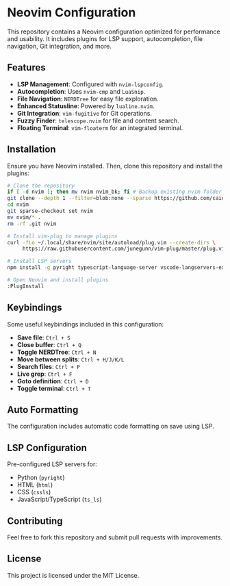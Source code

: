 # Neovim Configuration

This repository contains a Neovim configuration optimized for performance and usability. It includes plugins for LSP support, autocompletion, file navigation, Git integration, and more.

## Features
- **LSP Management**: Configured with `nvim-lspconfig`.
- **Autocompletion**: Uses `nvim-cmp` and `LuaSnip`.
- **File Navigation**: `NERDTree` for easy file exploration.
- **Enhanced Statusline**: Powered by `lualine.nvim`.
- **Git Integration**: `vim-fugitive` for Git operations.
- **Fuzzy Finder**: `telescope.nvim` for file and content search.
- **Floating Terminal**: `vim-floaterm` for an integrated terminal.

## Installation
Ensure you have Neovim installed. Then, clone this repository and install the plugins:

```sh
# Clone the repository
if [ -d nvim ]; then mv nvim nvim_bk; fi # Backup existing nvim folder
git clone --depth 1 --filter=blob:none --sparse https://github.com/caiolul/dotfiles-light.git nvim 
cd nvim
git sparse-checkout set nvim
mv nvim/* .
rm -rf .git nvim
```

```sh
# Install vim-plug to manage plugins
curl -fLo ~/.local/share/nvim/site/autoload/plug.vim --create-dirs \
     https://raw.githubusercontent.com/junegunn/vim-plug/master/plug.vim
```

```sh
# Install LSP servers
npm install -g pyright typescript-language-server vscode-langservers-extracted
```

```sh
# Open Neovim and install plugins
:PlugInstall
```

## Keybindings
Some useful keybindings included in this configuration:

- **Save file**: `Ctrl + S`
- **Close buffer**: `Ctrl + Q`
- **Toggle NERDTree**: `Ctrl + N`
- **Move between splits**: `Ctrl + H/J/K/L`
- **Search files**: `Ctrl + P`
- **Live grep**: `Ctrl + F`
- **Goto definition**: `Ctrl + D`
- **Toggle terminal**: `Ctrl + T`

## Auto Formatting
The configuration includes automatic code formatting on save using LSP.

## LSP Configuration
Pre-configured LSP servers for:
- Python (`pyright`)
- HTML (`html`)
- CSS (`cssls`)
- JavaScript/TypeScript (`ts_ls`)

## Contributing
Feel free to fork this repository and submit pull requests with improvements.

## License
This project is licensed under the MIT License.

